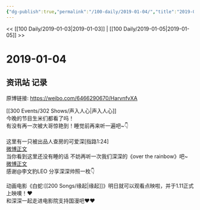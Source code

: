 ```yaml
---
{"dg-publish":true,"permalink":"/100-daily/2019-01-04/","title":"2019-01-04"}
---
```



<< [[100 Daily/2019-01-03\|2019-01-03]] | [[100 Daily/2019-01-05\|2019-01-05]] >>

# 2019-01-04

## 资讯站 记录

原博链接: https://weibo.com/6466290670/HarvnfvXA

[[300 Events/302 Shows/声入人心\|声入人心]]  
今晚的节目生米们都看了吗！[](https://weibo.com/detail/4324825365793264)  
有没有再一次被大哥惊艳到！睡觉前再来听一遍吧~👇  
[](https://weibo.com/detail/4324862476496420)  
这里有一只被出品人查房的可爱深[指路1:24]  
[微博正文](https://weibo.com/detail/4324837562360349)  
当你看到这里还没有睡的话 不妨再听一次我们深深的《over the rainbow》吧~  
[微博正文](https://m.weibo.cn/6677211509/4324850782655963)  
感谢@李文豹LEO 分享深深帅照一枚👇

动画电影《白蛇:[[200 Songs/缘起\|缘起]]》明日就可以观看点映啦，并于1.11正式上映噢！❤️  
和深深一起走进电影院支持国漫吧❤️❤️  
[](https://m.weibo.cn/1736988591/4324717663534056)
